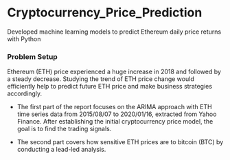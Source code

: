 # Cryptocurrency_Price_Prediction
Developed machine learning models to predict Ethereum daily price returns with Python

### Problem Setup
Ethereum (ETH) price experienced a huge increase in 2018 and followed by a steady decrease.
Studying the trend of ETH price change would efficiently help to predict future ETH price and
make business strategies accordingly.

- The first part of the report focuses on the ARIMA
approach with ETH time series data from 2015/08/07 to 2020/01/16, extracted from Yahoo
Finance. After establishing the initial cryptocurrency price model, the goal is to find the trading
signals. 

- The second part covers how sensitive ETH prices are to bitcoin (BTC) by conducting a lead-led analysis.
